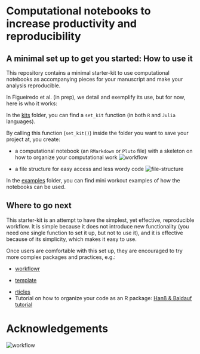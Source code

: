 # Computational notebooks to increase productivity and reproducibility

## A minimal set up to get you started: How to use it
This repository contains a minimal starter-kit to use computational notebooks as
accompanying pieces for your manuscript and make your analysis reproducible.

In Figueiredo et al. (in prep), we detail and exemplify its use, but for now, here is who it works: 

In the [kits](https://github.com/ludmillafigueiredo/computational_notebooks/tree/master/kits) 
folder, you can find a `set_kit` function (in both `R` and `Julia` languages).

By calling this function (`set_kit()`) inside the folder you want to save your project at, you create:

+ a computational notebook (an `RMarkdown` or `Pluto` file) with a skeleton on how to organize your computational work
![workflow](https://raw.githubusercontent.com/ludmillafigueiredo/computational_notebooks/master/figures/workflow.png)

+ a file structure for easy access and less wordy code
![file-structure](https://raw.githubusercontent.com/ludmillafigueiredo/computational_notebooks/master/figures/file_structure.png)

In the [examples](https://github.com/ludmillafigueiredo/computational_notebooks/tree/master/examples) folder, you can find mini workout examples of how the notebooks can be used.

## Where to go next
This starter-kit is an attempt to have the simplest, yet effective, reproducible workflow.
It is simple because it does not introduce new functionality (you need one single function 
to set it up, but not to use it), and it is effective because of its simplicity, which makes it easy to use.

Once users are comfortable with this set up, they are encouraged to try more complex packages and practices, e.g.:

- [workflowr](https://jdblischak.github.io/workflowr/)
+ [template](https://github.com/Pakillo/template)
- [rticles](https://github.com/rstudio/rticles)
- Tutorial on how to organize your code as an R package: [Hanß & Baldauf tutorial](https://selinazitrone.github.io/YoMos2020/index.html) 

# Acknowledgements

![workflow](https://raw.githubusercontent.com/ludmillafigueiredo/computational_notebooks/master/figures/fw_sponsorship.png)

